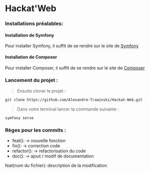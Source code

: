 <h1> Hackat'Web </h1>

### Installations préalables: 

#### Installation de Symfony
Pour installer Symfony, il suffit de se rendre sur le site de [Symfony](https://symfony.com/download)

#### Installation de Composer
Pour installer Composer, il suffit de se rendre sur le site de [Composer](https://getcomposer.org/download/)


### Lancement du projet : 

> Ensuite cloner le projet : 

```bash
git clone https://github.com/Alexandre-Trawinski/Hackat-Web.git

```

> Dans votre terminal lancer la commande suivante :

```
symfony serve
```


### Règes pour les commits :

- feat(): -> nouvelle fonction
- fix(): -> correction code
- refactor(): -> refactorisation du code
- doc(): -> ajout / modif de documentation

feat(nom du fichier): description de la modification
